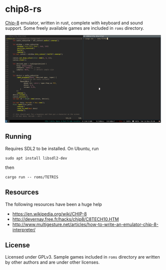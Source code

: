 # chip8-rs
[Chip-8](https://en.wikipedia.org/wiki/CHIP-8) emulator, written in rust, complete with keyboard and sound support. Some freely available games are included in `roms` directory.

<img src="assets/out.gif">

## Running

Requires SDL2 to be installed. On Ubuntu, run

```
sudo apt install libsdl2-dev
```

then

```
cargo run -- roms/TETRIS
```

## Resources

The following resources have been a huge help

- https://en.wikipedia.org/wiki/CHIP-8
- http://devernay.free.fr/hacks/chip8/C8TECH10.HTM
- http://www.multigesture.net/articles/how-to-write-an-emulator-chip-8-interpreter/


## License

Licensed under GPLv3. Sample games included in `roms` directory are written by other authors and are under other licenses.
